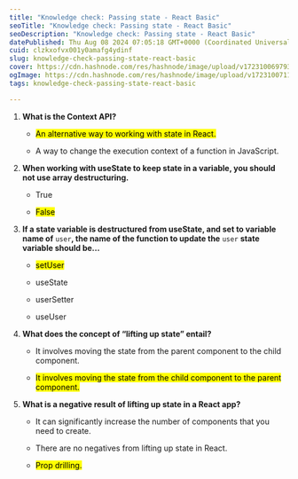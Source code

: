 ```yaml
---
title: "Knowledge check: Passing state - React Basic"
seoTitle: "Knowledge check: Passing state - React Basic"
seoDescription: "Knowledge check: Passing state - React Basic"
datePublished: Thu Aug 08 2024 07:05:18 GMT+0000 (Coordinated Universal Time)
cuid: clzkxofvx001y0amafg4ydinf
slug: knowledge-check-passing-state-react-basic
cover: https://cdn.hashnode.com/res/hashnode/image/upload/v1723100697939/4f7a0ed7-5080-4917-aa6f-d7093bca754e.png
ogImage: https://cdn.hashnode.com/res/hashnode/image/upload/v1723100711994/8136bd79-51a2-4db2-b284-1dee666458bb.png
tags: knowledge-check-passing-state-react-basic

---
```


1. **What is the Context API?**
    
    * <mark>An alternative way to working with state in React.</mark>
        
    * A way to change the execution context of a function in JavaScript.
        
2. **When working with useState to keep state in a variable, you should not use array destructuring.**
    
    * True
        
    * <mark>False</mark>
        
3. **If a state variable is destructured from useState, and set to variable name of** `user`**, the name of the function to update the** `user` **state variable should be...**
    
    * <mark>setUser</mark>
        
    * useState
        
    * userSetter
        
    * useUser
        
4. **What does the concept of “lifting up state” entail?**
    
    * It involves moving the state from the parent component to the child component.
        
    * <mark>It involves moving the state from the child component to the parent component.</mark>
        
5. **What is a negative result of lifting up state in a React app?**
    
    * It can significantly increase the number of components that you need to create.
        
    * There are no negatives from lifting up state in React.
        
    * <mark>Prop drilling.</mark>
